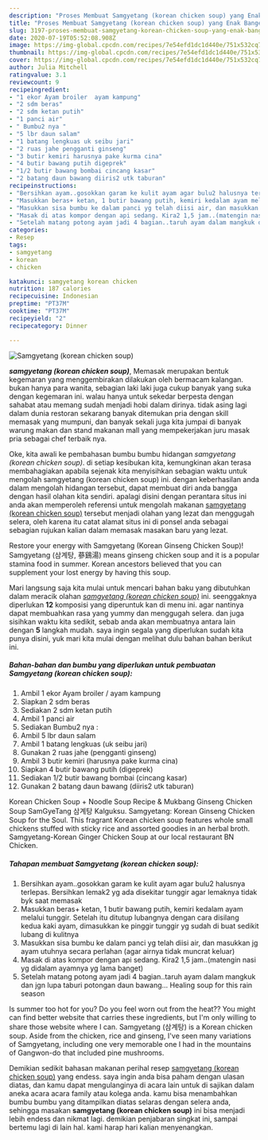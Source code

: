 ```yaml
---
description: "Proses Membuat Samgyetang (korean chicken soup) yang Enak Banget"
title: "Proses Membuat Samgyetang (korean chicken soup) yang Enak Banget"
slug: 3197-proses-membuat-samgyetang-korean-chicken-soup-yang-enak-banget
date: 2020-07-19T05:52:08.908Z
image: https://img-global.cpcdn.com/recipes/7e54efd1dc1d440e/751x532cq70/samgyetang-korean-chicken-soup-foto-resep-utama.jpg
thumbnail: https://img-global.cpcdn.com/recipes/7e54efd1dc1d440e/751x532cq70/samgyetang-korean-chicken-soup-foto-resep-utama.jpg
cover: https://img-global.cpcdn.com/recipes/7e54efd1dc1d440e/751x532cq70/samgyetang-korean-chicken-soup-foto-resep-utama.jpg
author: Julia Mitchell
ratingvalue: 3.1
reviewcount: 9
recipeingredient:
- "1 ekor Ayam broiler  ayam kampung"
- "2 sdm beras"
- "2 sdm ketan putih"
- "1 panci air"
- " Bumbu2 nya "
- "5 lbr daun salam"
- "1 batang lengkuas uk seibu jari"
- "2 ruas jahe pengganti ginseng"
- "3 butir kemiri harusnya pake kurma cina"
- "4 butir bawang putih digeprek"
- "1/2 butir bawang bombai cincang kasar"
- "2 batang daun bawang diiris2 utk taburan"
recipeinstructions:
- "Bersihkan ayam..gosokkan garam ke kulit ayam agar bulu2 halusnya terlepas. Bersihkan lemak2 yg ada disekitar tunggir agar lemaknya tidak byk saat memasak"
- "Masukkan beras+ ketan, 1 butir bawang putih, kemiri kedalam ayam melalui tunggir. Setelah itu ditutup lubangnya dengan cara disilang kedua kaki ayam, dimasukkan ke pinggir tunggir yg sudah di buat sedikit lubang di kulitnya"
- "Masukkan sisa bumbu ke dalam panci yg telah diisi air, dan masukkan jg ayam utuhnya secara perlahan (agar airnya tidak muncrat keluar)"
- "Masak di atas kompor dengan api sedang. Kira2 1,5 jam..(matengin nasi yg didalam ayamnya yg lama banget)"
- "Setelah matang potong ayam jadi 4 bagian..taruh ayam dalam mangkuk dan jgn lupa taburi potongan daun bawang... Healing soup for this rain season"
categories:
- Resep
tags:
- samgyetang
- korean
- chicken

katakunci: samgyetang korean chicken 
nutrition: 187 calories
recipecuisine: Indonesian
preptime: "PT37M"
cooktime: "PT37M"
recipeyield: "2"
recipecategory: Dinner

---
```



![Samgyetang (korean chicken soup)](https://img-global.cpcdn.com/recipes/7e54efd1dc1d440e/751x532cq70/samgyetang-korean-chicken-soup-foto-resep-utama.jpg)

<b><i>samgyetang (korean chicken soup)</i></b>, Memasak merupakan bentuk kegemaran yang menggembirakan dilakukan oleh bermacam kalangan. bukan hanya para wanita, sebagian laki laki juga cukup banyak yang suka dengan kegemaran ini. walau hanya untuk sekedar berpesta dengan sahabat atau memang sudah menjadi hobi dalam dirinya. tidak asing lagi dalam dunia restoran sekarang banyak ditemukan pria dengan skill memasak yang mumpuni, dan banyak sekali juga kita jumpai di banyak warung makan dan stand makanan mall yang mempekerjakan juru masak pria sebagai chef terbaik nya.

Oke, kita awali ke pembahasan bumbu bumbu hidangan <i>samgyetang (korean chicken soup)</i>. di setiap kesibukan kita, kemungkinan akan terasa membahagiakan apabila sejenak kita menyisihkan sebagian waktu untuk mengolah samgyetang (korean chicken soup) ini. dengan keberhasilan anda dalam mengolah hidangan tersebut, dapat membuat diri anda bangga dengan hasil olahan kita sendiri. apalagi disini dengan perantara situs ini anda akan memperoleh referensi untuk mengolah makanan <u>samgyetang (korean chicken soup)</u> tersebut menjadi olahan yang lezat dan menggugah selera, oleh karena itu catat alamat situs ini di ponsel anda sebagai sebagian rujukan kalian dalam memasak masakan baru yang lezat.

Restore your energy with Samgyetang (Korean Ginseng Chicken Soup)! Samgyetang (삼계탕, 蔘鷄湯) means ginseng chicken soup and it is a popular stamina food in summer. Korean ancestors believed that you can supplement your lost energy by having this soup.


Mari langsung saja kita mulai untuk mencari bahan baku yang dibutuhkan dalam meracik olahan <u><i>samgyetang (korean chicken soup)</i></u> ini. seenggaknya diperlukan <b>12</b> komposisi yang diperuntuk kan di menu ini. agar nantinya dapat membuahkan rasa yang yummy dan menggugah selera. dan juga sisihkan waktu kita sedikit, sebab anda akan membuatnya antara lain dengan <b>5</b> langkah mudah. saya ingin segala yang diperlukan sudah kita punya disini, yuk mari kita mulai dengan melihat dulu bahan bahan berikut ini.

<!--inarticleads1-->

##### Bahan-bahan dan bumbu yang diperlukan untuk pembuatan Samgyetang (korean chicken soup):

1. Ambil 1 ekor Ayam broiler / ayam kampung
1. Siapkan 2 sdm beras
1. Sediakan 2 sdm ketan putih
1. Ambil 1 panci air
1. Sediakan  Bumbu2 nya :
1. Ambil 5 lbr daun salam
1. Ambil 1 batang lengkuas (uk seibu jari)
1. Gunakan 2 ruas jahe (pengganti ginseng)
1. Ambil 3 butir kemiri (harusnya pake kurma cina)
1. Siapkan 4 butir bawang putih (digeprek)
1. Sediakan 1/2 butir bawang bombai (cincang kasar)
1. Gunakan 2 batang daun bawang (diiris2 utk taburan)


Korean Chicken Soup + Noodle Soup Recipe &amp; Mukbang Ginseng Chicken Soup SamGyeTang 삼계탕 Kalguksu. Samgyetang: Korean Ginseng Chicken Soup for the Soul. This fragrant Korean chicken soup features whole small chickens stuffed with sticky rice and assorted goodies in an herbal broth. Samgyetang-Korean Ginger Chicken Soup at our local restaurant BN Chicken. 

<!--inarticleads2-->

##### Tahapan membuat Samgyetang (korean chicken soup):

1. Bersihkan ayam..gosokkan garam ke kulit ayam agar bulu2 halusnya terlepas. Bersihkan lemak2 yg ada disekitar tunggir agar lemaknya tidak byk saat memasak
1. Masukkan beras+ ketan, 1 butir bawang putih, kemiri kedalam ayam melalui tunggir. Setelah itu ditutup lubangnya dengan cara disilang kedua kaki ayam, dimasukkan ke pinggir tunggir yg sudah di buat sedikit lubang di kulitnya
1. Masukkan sisa bumbu ke dalam panci yg telah diisi air, dan masukkan jg ayam utuhnya secara perlahan (agar airnya tidak muncrat keluar)
1. Masak di atas kompor dengan api sedang. Kira2 1,5 jam..(matengin nasi yg didalam ayamnya yg lama banget)
1. Setelah matang potong ayam jadi 4 bagian..taruh ayam dalam mangkuk dan jgn lupa taburi potongan daun bawang... Healing soup for this rain season


Is summer too hot for you? Do you feel worn out from the heat?? You might can find better website that carries these ingredients, but I&#39;m only willing to share those website where I can. Samgyetang (삼계탕) is a Korean chicken soup. Aside from the chicken, rice and ginseng, I&#39;ve seen many variations of Samgyetang, including one very memorable one I had in the mountains of Gangwon-do that included pine mushrooms. 

Demikian sedikit bahasan makanan perihal resep <u>samgyetang (korean chicken soup)</u> yang endess. saya ingin anda bisa paham dengan ulasan diatas, dan kamu dapat mengulanginya di acara lain untuk di sajikan dalam aneka acara acara family atau kolega anda. kamu bisa menambahkan bumbu bumbu yang ditampilkan diatas selaras dengan selera anda, sehingga masakan <b>samgyetang (korean chicken soup)</b> ini bisa menjadi lebih endess dan nikmat lagi. demikian penjabaran singkat ini, sampai bertemu lagi di lain hal. kami harap hari kalian menyenangkan.
